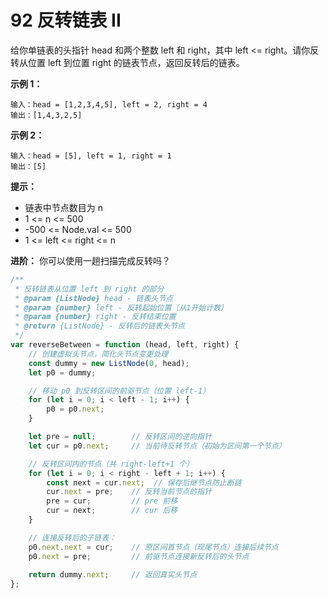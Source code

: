 # 92 反转链表 II

给你单链表的头指针 head 和两个整数 left 和 right，其中 left <= right。请你反转从位置 left 到位置 right 的链表节点，返回反转后的链表。

**示例 1：**

```
输入：head = [1,2,3,4,5], left = 2, right = 4
输出：[1,4,3,2,5]
```

**示例 2：**

```
输入：head = [5], left = 1, right = 1
输出：[5]
```

**提示：**
- 链表中节点数目为 n
- 1 <= n <= 500
- -500 <= Node.val <= 500
- 1 <= left <= right <= n

**进阶：** 你可以使用一趟扫描完成反转吗？

```js
/**
 * 反转链表从位置 left 到 right 的部分
 * @param {ListNode} head - 链表头节点
 * @param {number} left - 反转起始位置（从1开始计数）
 * @param {number} right - 反转结束位置
 * @return {ListNode} - 反转后的链表头节点
 */
var reverseBetween = function (head, left, right) {
    // 创建虚拟头节点，简化头节点变更处理
    const dummy = new ListNode(0, head);
    let p0 = dummy;

    // 移动 p0 到反转区间的前驱节点（位置 left-1）
    for (let i = 0; i < left - 1; i++) {
        p0 = p0.next;
    }

    let pre = null;        // 反转区间的逆向指针
    let cur = p0.next;     // 当前待反转节点（初始为区间第一个节点）

    // 反转区间内的节点（共 right-left+1 个）
    for (let i = 0; i < right - left + 1; i++) {
        const next = cur.next;  // 保存后继节点防止断链
        cur.next = pre;    // 反转当前节点的指针
        pre = cur;         // pre 前移
        cur = next;        // cur 后移
    }

    // 连接反转后的子链表：
    p0.next.next = cur;    // 原区间首节点（现尾节点）连接后续节点
    p0.next = pre;         // 前驱节点连接新反转后的头节点
    
    return dummy.next;     // 返回真实头节点
};
```